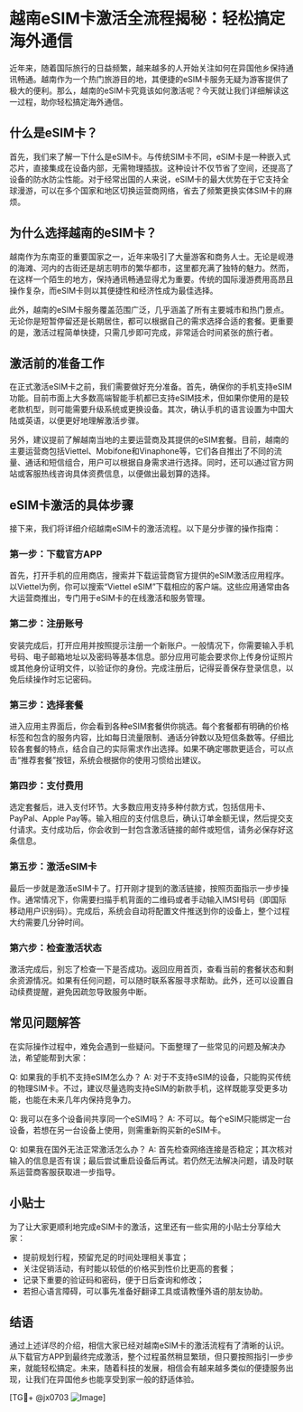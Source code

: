 # 越南eSIM卡激活全流程揭秘：轻松搞定海外通信

近年来，随着国际旅行的日益频繁，越来越多的人开始关注如何在异国他乡保持通讯畅通。越南作为一个热门旅游目的地，其便捷的eSIM卡服务无疑为游客提供了极大的便利。那么，越南的eSIM卡究竟该如何激活呢？今天就让我们详细解读这一过程，助你轻松搞定海外通信。

## 什么是eSIM卡？

首先，我们来了解一下什么是eSIM卡。与传统SIM卡不同，eSIM卡是一种嵌入式芯片，直接集成在设备内部，无需物理插拔。这种设计不仅节省了空间，还提高了设备的防水防尘性能。对于经常出国的人来说，eSIM卡的最大优势在于它支持全球漫游，可以在多个国家和地区切换运营商网络，省去了频繁更换实体SIM卡的麻烦。

## 为什么选择越南的eSIM卡？

越南作为东南亚的重要国家之一，近年来吸引了大量游客和商务人士。无论是岘港的海滩、河内的古街还是胡志明市的繁华都市，这里都充满了独特的魅力。然而，在这样一个陌生的地方，保持通讯畅通显得尤为重要。传统的国际漫游费用高昂且操作复杂，而eSIM卡则以其便捷性和经济性成为最佳选择。

此外，越南的eSIM卡服务覆盖范围广泛，几乎涵盖了所有主要城市和热门景点。无论你是短暂停留还是长期居住，都可以根据自己的需求选择合适的套餐。更重要的是，激活过程简单快捷，只需几步即可完成，非常适合时间紧张的旅行者。

## 激活前的准备工作

在正式激活eSIM卡之前，我们需要做好充分准备。首先，确保你的手机支持eSIM功能。目前市面上大多数高端智能手机都已支持eSIM技术，但如果你使用的是较老款机型，则可能需要升级系统或更换设备。其次，确认手机的语言设置为中国大陆或英语，以便更好地理解激活步骤。

另外，建议提前了解越南当地的主要运营商及其提供的eSIM套餐。目前，越南的主要运营商包括Viettel、Mobifone和Vinaphone等，它们各自推出了不同的流量、通话和短信组合，用户可以根据自身需求进行选择。同时，还可以通过官方网站或客服热线咨询具体资费信息，以便做出最划算的选择。

## eSIM卡激活的具体步骤

接下来，我们将详细介绍越南eSIM卡的激活流程。以下是分步骤的操作指南：

### 第一步：下载官方APP

首先，打开手机的应用商店，搜索并下载运营商官方提供的eSIM激活应用程序。以Viettel为例，你可以搜索“Viettel eSIM”下载相应的客户端。这些应用通常由各大运营商推出，专门用于eSIM卡的在线激活和服务管理。

### 第二步：注册账号

安装完成后，打开应用并按照提示注册一个新账户。一般情况下，你需要输入手机号码、电子邮箱地址以及密码等基本信息。部分应用可能会要求你上传身份证照片或其他身份证明文件，以验证你的身份。完成注册后，记得妥善保存登录信息，以免后续操作时忘记密码。

### 第三步：选择套餐

进入应用主界面后，你会看到各种eSIM套餐供你挑选。每个套餐都有明确的价格标签和包含的服务内容，比如每日流量限制、通话分钟数以及短信条数等。仔细比较各套餐的特点，结合自己的实际需求作出选择。如果不确定哪款更适合，可以点击“推荐套餐”按钮，系统会根据你的使用习惯给出建议。

### 第四步：支付费用

选定套餐后，进入支付环节。大多数应用支持多种付款方式，包括信用卡、PayPal、Apple Pay等。输入相应的支付信息后，确认订单金额无误，然后提交支付请求。支付成功后，你会收到一封包含激活链接的邮件或短信，请务必保存好这条信息。

### 第五步：激活eSIM卡

最后一步就是激活eSIM卡了。打开刚才提到的激活链接，按照页面指示一步步操作。通常情况下，你需要扫描手机背面的二维码或者手动输入IMSI号码（即国际移动用户识别码）。完成后，系统会自动将配置文件推送到你的设备上，整个过程大约需要几分钟时间。

### 第六步：检查激活状态

激活完成后，别忘了检查一下是否成功。返回应用首页，查看当前的套餐状态和剩余资源情况。如果有任何问题，可以随时联系客服寻求帮助。此外，还可以设置自动续费提醒，避免因疏忽导致服务中断。

## 常见问题解答

在实际操作过程中，难免会遇到一些疑问。下面整理了一些常见的问题及解决办法，希望能帮到大家：

Q: 如果我的手机不支持eSIM怎么办？
A: 对于不支持eSIM的设备，只能购买传统的物理SIM卡。不过，建议尽量选购支持eSIM的新款手机，这样既能享受更多功能，也能在未来几年内保持竞争力。

Q: 我可以在多个设备间共享同一个eSIM吗？
A: 不可以。每个eSIM只能绑定一台设备，若想在另一台设备上使用，则需重新购买新的eSIM卡。

Q: 如果我在国外无法正常激活怎么办？
A: 首先检查网络连接是否稳定；其次核对输入的信息是否有误；最后尝试重启设备后再试。若仍然无法解决问题，请及时联系运营商客服获取进一步指导。

## 小贴士

为了让大家更顺利地完成eSIM卡的激活，这里还有一些实用的小贴士分享给大家：
- 提前规划行程，预留充足的时间处理相关事宜；
- 关注促销活动，有时能以较低的价格买到性价比更高的套餐；
- 记录下重要的验证码和密码，便于日后查询和修改；
- 若担心语言障碍，可以事先准备好翻译工具或请教懂外语的朋友协助。

## 结语

通过上述详尽的介绍，相信大家已经对越南eSIM卡的激活流程有了清晰的认识。从下载官方APP到最终完成激活，整个过程虽然稍显繁琐，但只要按照指引一步步来，就能轻松搞定。未来，随着科技的发展，相信会有越来越多类似的便捷服务出现，让我们在异国他乡也能享受到家一般的舒适体验。

[TG💪+ @jx0703 ![Image](https://github.com/user-attachments/assets/dbca1d08-cadb-493c-b0ec-ad6f7a83f270)]